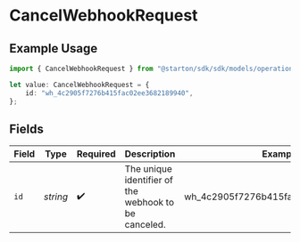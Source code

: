 # CancelWebhookRequest

## Example Usage

```typescript
import { CancelWebhookRequest } from "@starton/sdk/sdk/models/operations";

let value: CancelWebhookRequest = {
    id: "wh_4c2905f7276b415fac02ee3682189940",
};
```

## Fields

| Field                                                | Type                                                 | Required                                             | Description                                          | Example                                              |
| ---------------------------------------------------- | ---------------------------------------------------- | ---------------------------------------------------- | ---------------------------------------------------- | ---------------------------------------------------- |
| `id`                                                 | *string*                                             | :heavy_check_mark:                                   | The unique identifier of the webhook to be canceled. | wh_4c2905f7276b415fac02ee3682189940                  |